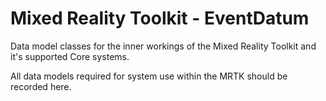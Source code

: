 # Mixed Reality Toolkit - EventDatum

Data model classes for the inner workings of the Mixed Reality Toolkit and it's supported Core systems.

All data models required for system use within the MRTK should be recorded here.